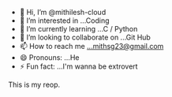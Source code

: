 - 👋 Hi, I’m @mithilesh-cloud
- 👀 I’m interested in ...Coding
- 🌱 I’m currently learning ...C / Python
- 💞️ I’m looking to collaborate on ...Git Hub
- 📫 How to reach me ...mithsg23@gmail.com
- 😄 Pronouns: ...He
- ⚡ Fun fact: ...I'm wanna be extrovert

<!---
mithilesh-cloud/mithilesh-cloud is a ✨ special ✨ repository because its `README.md` (this file) appears on your GitHub profile.
You can click the Preview link to take a look at your changes.
--->
This is my reop.
